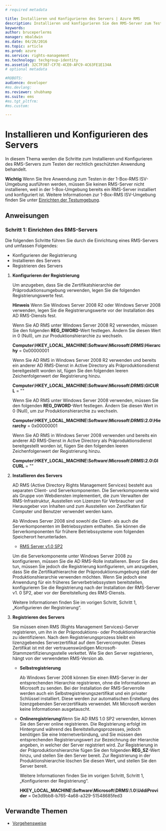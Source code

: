 ```yaml
---
# required metadata

title: Installieren und Konfigurieren des Servers | Azure RMS
description: Installieren und konfigurieren Sie den RMS-Server zum Testen der rechtlich geschützten Anwendung.
keywords:
author: bruceperlerms
manager: mbaldwin
ms.date: 04/28/2016
ms.topic: article
ms.prod: azure
ms.service: rights-management
ms.technology: techgroup-identity
ms.assetid: 32C7F387-CF7E-4CE0-AFC9-4C63FE1E134A
# optional metadata

#ROBOTS:
audience: developer
#ms.devlang:
ms.reviewer: shubhamp
ms.suite: ems
#ms.tgt_pltfrm:
#ms.custom:

---
```


# Installieren und Konfigurieren des Servers

In diesem Thema werden die Schritte zum Installieren und Konfigurieren des RMS-Servers zum Testen der rechtlich geschützten Anwendung behandelt.

**Wichtig** Wenn Sie Ihre Anwendung zum Testen in der 1-Box-RMS ISV-Umgebung ausführen werden, müssen Sie keinen RMS-Server nicht installieren, weil in der 1-Box-Umgebung bereits ein RMS-Server installiert und konfiguriert ist.
Weitere Informationen zur 1-Box-RMS ISV-Umgebung finden Sie unter [Einrichten der Testumgebung](how-to-set-up-your-test-environment.md).

 

## Anweisungen

### Schritt 1: Einrichten des RMS-Servers

Die folgenden Schritte führen Sie durch die Einrichtung eines RMS-Servers und umfassen Folgendes:

-   Konfigurieren der Registrierung
-   Installieren des Servers
-   Registrieren des Servers

1.  **Konfigurieren der Registrierung**

    Um anzugeben, dass Sie die Zertifikatshierarchie der Präproduktionsumgebung verwenden, legen Sie die folgenden Registrierungswerte fest.

    **Hinweis** Wenn Sie Windows Server 2008 R2 oder Windows Server 2008 verwenden, legen Sie die Registrierungswerte vor der Installation des AD RMS-Diensts fest.

    Wenn Sie AD RMS unter Windows Server 2008 R2 verwenden, müssen Sie den folgenden **REG\_DWORD**-Wert festlegen. Ändern Sie diesen Wert in 0 (Null), um zur Produktionshierarchie zu wechseln.

    **Computer**\\**HKEY\_LOCAL\_MACHINE**\\**Software**\\**Microsoft**\\**DRMS**\\**Hierarchy** = 0x00000001

    Wenn Sie AD RMS in Windows Server 2008 R2 verwenden und bereits ein anderer AD RMS-Dienst in Active Directory als Präproduktionsdienst bereitgestellt worden ist, fügen Sie den folgenden leeren Zeichenfolgenwert der Registrierung hinzu.

    **Computer**\\**HKEY\_LOCAL\_MACHINE**\\**Software**\\**Microsoft**\\**DRMS**\\**GICURL** = ""

    Wenn Sie AD RMS unter Windows Server 2008 verwenden, müssen Sie den folgenden **REG\_DWORD**-Wert festlegen. Ändern Sie diesen Wert in 0 (Null), um zur Produktionshierarchie zu wechseln.

    **Computer**\\**HKEY\_LOCAL\_MACHINE**\\**Software**\\**Microsoft**\\**DRMS**\\**2.0**\\**Hierarchy** = 0x00000001

    Wenn Sie AD RMS in Windows Server 2008 verwenden und bereits ein anderer AD RMS-Dienst in Active Directory als Präproduktionsdienst bereitgestellt worden ist, fügen Sie den folgenden leeren Zeichenfolgenwert der Registrierung hinzu.

    **Computer**\\**HKEY\_LOCAL\_MACHINE**\\**Software**\\**Microsoft**\\**DRMS**\\**2.0**\\**GICURL** = ""

2.  **Installieren des Servers**

    AD RMS (Active Directory Rights Management Services) besteht aus separaten Client- und Serverkomponenten. Die Serverkomponente wird als Gruppe von Webdiensten implementiert, die zum Verwalten der RMS-Infrastruktur, Ausstellen von Lizenzen für Verbraucher und Herausgeber von Inhalten und zum Ausstellen von Zertifikaten für Computer und Benutzer verwendet werden kann.

    Ab Windows Server 2008 sind sowohl die Client- als auch die Serverkomponenten im Betriebssystem enthalten. Sie können die Serverkomponenten für frühere Betriebssysteme vom folgenden Speicherort herunterladen.

    -   [RMS Server v1.0 SP2](http://go.microsoft.com/fwlink/p/?linkid=73722)

    Um die Serverkomponente unter Windows Server 2008 zu konfigurieren, müssen Sie die AD RMS-Rolle installieren. Bevor Sie dies tun, müssen Sie jedoch die Registrierung konfigurieren, um anzugeben, dass Sie die Zertifikathierarchie der Präproduktionsumgebung statt der Produktionshierarchie verwenden möchten. Wenn Sie jedoch eine Anwendung für ein früheres Serverbetriebssystem bereitstellen, konfigurieren Sie die Registrierung nach der Installation der RMS-Server v1. 0 SP2, aber vor der Bereitstellung des RMS-Diensts.

    Weitere Informationen finden Sie im vorigen Schritt, Schritt 1, „Konfigurieren der Registrierung“.

3.  **Registrieren des Servers**

    Sie müssen einen RMS (Rights Management Services)-Server registrieren, um ihn in der Präproduktions- oder Produktionshierarchie zu identifizieren. Nach dem Registrierungsprozess bleibt ein lizenzgebendes Serverzertifikat auf dem Servercomputer. Dieses Zertifikat ist mit der vertrauenswürdigen Microsoft-Stammzertifizierungsstelle verkettet. Wie Sie den Server registrieren, hängt von der verwendeten RMS-Version ab.

    -   **Selbstregistrierung**

        Ab Windows Server 2008 können Sie einen RMS-Server in der entsprechenden Hierarchie registrieren, ohne die Informationen an Microsoft zu senden. Bei der Installation der RMS-Serverrolle werden auch ein Selbstregistrierungszertifikat und ein privater Schlüssel installiert. Diese werden zur automatischen Erstellung des lizenzgebenden Serverzertifikats verwendet. Mit Microsoft werden keine Informationen ausgetauscht.

    -   **Onlineregistrierung**Wenn Sie AD RMS 1.0 SP2 verwenden, können Sie den Server online registrieren. Die Registrierung erfolgt im Hintergrund während des Bereitstellungsprozesses, jedoch benötigen Sie eine Internetverbindung, und Sie müssen den entsprechenden Registrierungswert zur Bezeichnung der Hierarchie angeben, in welcher der Server registriert wird. Zur Registrierung in der Präproduktionshierarchie fügen Sie den folgenden **REG\_SZ**-Wert hinzu, und stellen Sie den Server bereit. Zur Registrierung in der Produktionshierarchie löschen Sie diesen Wert, und stellen Sie den Server bereit.

        Weitere Informationen finden Sie im vorigen Schritt, Schritt 1, „Konfigurieren der Registrierung“.

        **HKEY\_LOCAL\_MACHINE**\\**Software**\\**Microsoft**\\**DRMS**\\**1.0**\\**UddiProvider** = 0e3d9bb8-b765-4a68-a329-51548685fed3

## Verwandte Themen

* [Vorgehensweise](how-to-use-msipc.md)
 

 





<!--HONumber=Apr16_HO4-->



